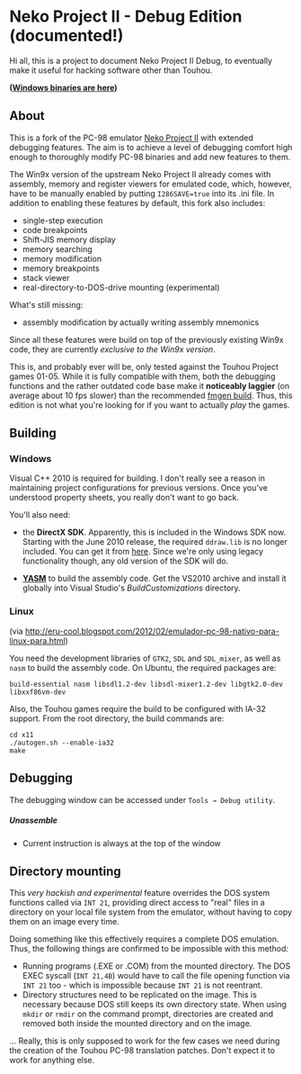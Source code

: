 Neko Project II - Debug Edition (documented!)
===============================

Hi all, this is a project to document Neko Project II Debug, to eventually make it useful for hacking software other than Touhou.


__([Windows binaries are here](https://github.com/nmlgc/np2debug/releases))__

About
-----
This is a fork of the PC-98 emulator [Neko Project II](http://www.yui.ne.jp/np2/) with extended debugging features. The aim is to achieve a level of debugging comfort high enough to thoroughly modify PC-98 binaries and add new features to them.

The Win9x version of the upstream Neko Project II already comes with assembly, memory and register viewers for emulated code, which, however, have to be manually enabled by putting `I286SAVE=true` into its .ini file. In addition to enabling these features by default, this fork also includes:

* single-step execution
* code breakpoints
* Shift-JIS memory display
* memory searching
* memory modification
* memory breakpoints
* stack viewer
* real-directory-to-DOS-drive mounting (experimental)

What's still missing:
* assembly modification by actually writing assembly mnemonics

Since all these features were build on top of the previously existing Win9x code, they are currently *exclusive to the Win9x version*.

This is, and probably ever will be, only tested against the Touhou Project games 01-05. While it is fully compatible with them, both the debugging functions and the rather outdated code base make it **noticeably laggier** (on average about 10 fps slower) than the recommended [fmgen build](http://www.shrinemaiden.org/forum/index.php?topic=11117.0). Thus, this edition is not what you're looking for if you want to actually *play* the games.

Building
--------
### Windows
Visual C++ 2010 is required for building. I don't really see a reason in maintaining project configurations for previous versions. Once you've understood property sheets, you really don't want to go back.

You'll also need:

* the **DirectX SDK**. Apparently, this is included in the Windows SDK now.
Starting with the June 2010 release, the required `ddraw.lib` is no longer included. You can get it from [here](http://thpatch.net/wiki/File:Ddraw_lib.zip). Since we're only using legacy functionality though, any old version of the SDK will do.

* **[YASM](http://yasm.tortall.net/)** to build the assembly code.
Get the VS2010 archive and install it globally into Visual Studio's *BuildCustomizations* directory.

### Linux
(via http://eru-cool.blogspot.com/2012/02/emulador-pc-98-nativo-para-linux-para.html)

You need the development libraries of `GTK2`, `SDL` and `SDL_mixer`, as well as `nasm` to build the assembly code. On Ubuntu, the required packages are:

    build-essential nasm libsdl1.2-dev libsdl-mixer1.2-dev libgtk2.0-dev libxxf86vm-dev

Also, the Touhou games require the build to be configured with IA-32 support. From the root directory, the build commands are:

    cd x11
    ./autogen.sh --enable-ia32
    make

Debugging
---------
The debugging window can be accessed under `Tools → Debug utility`.

##### Unassemble
* Current instruction is always at the top of the window

Directory mounting
------------------
This *very hackish and experimental* feature overrides the DOS system functions called via `INT 21`, providing direct access to "real" files in a directory on your local file system from the emulator, without having to copy them on an image every time.

Doing something like this effectively requires a complete DOS emulation. Thus, the following things are confirmed to be impossible with this method:

* Running programs (.EXE or .COM) from the mounted directory. The DOS EXEC syscall (`INT 21,4B`) would have to call the file opening function via `INT 21` too - which is impossible because `INT 21` is not reentrant.
* Directory structures need to be replicated on the image. This is necessary because DOS still keeps its own directory state. When using `mkdir` or `rmdir` on the command prompt, directories are created and removed both inside the mounted directory and on the image.

… Really, this is only supposed to work for the few cases we need during the creation of the Touhou PC-98 translation patches. Don't expect it to work for anything else.
